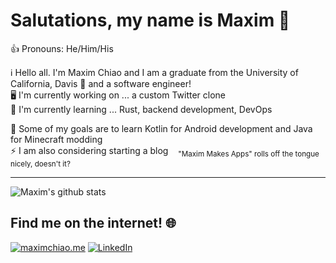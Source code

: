 # Salutations, my name is Maxim 👋

👍 Pronouns: He/Him/His

ℹ️ Hello all. I'm Maxim Chiao and I am a graduate from the University of California, Davis 🐴 and a software engineer!  
🖥 I'm currently working on ... a custom Twitter clone  
📕 I'm currently learning ... Rust, backend development, DevOps
  
💫 Some of my goals are to learn Kotlin for Android development and Java for Minecraft modding  
⚡️ I am also considering starting a blog    <sub>"Maxim Makes Apps" rolls off the tongue nicely, doesn't it?</sub>

---

![Maxim's github stats](https://github-readme-stats.vercel.app/api?username=mwchiao&theme=graywhite&show_icons=true)

## Find me on the internet! 🌐
[![maximchiao.me][website-shield]][website-url] [![LinkedIn][linkedin-shield]][linkedin-url]


[website-shield]: https://img.shields.io/badge/%F0%9F%8C%B1-maximchiao.me-272727?style=for-the-badge&labelColor=272727
[website-url]: https://maximchiao.me/

[linkedin-shield]: https://img.shields.io/badge/-LinkedIn-2867b2?style=for-the-badge&logo=linkedin&colorB=2867b2
[linkedin-url]: https://www.linkedin.com/in/mwchiao/
